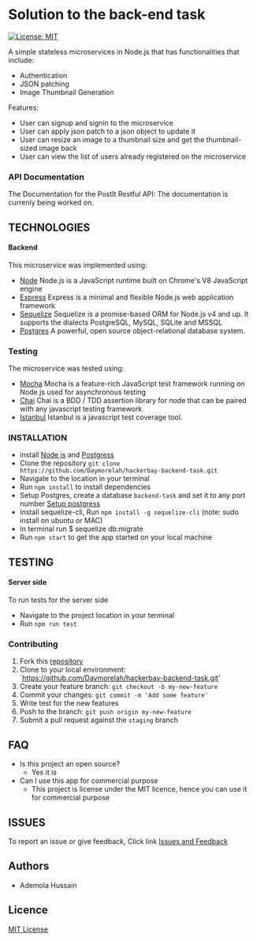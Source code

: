 
# Solution to the back-end task

[![License: MIT](https://img.shields.io/badge/License-MIT-green.svg)](https://opensource.org/licenses/MIT)

A simple stateless microservices in Node.js that has functionalities that include: 
- Authentication
- JSON patching
- Image Thumbnail Generation

Features:
- User can signup and signin to the microservice
- User can apply json patch to a json object to update it
- User can resize an image to a thumbnail size and get  the thumbnail-sized image back
- User can view the list of users already registered on the microservice


### API Documentation
The Documentation for the PostIt Restful API: 
The documentation is currenly being worked on.

## TECHNOLOGIES
#### Backend
This microservice was implemented using: 
 * [Node](https://nodejs.org/en/) Node.js is a JavaScript runtime built on Chrome's V8 JavaScript engine
 * [Express](https://expressjs.com/) Express is a minimal and flexible Node.js web application framework 
 * [Sequelize](http://docs.sequelizejs.com/) Sequelize is a promise-based ORM for Node.js v4 and up. It supports the dialects PostgreSQL, MySQL, SQLite and MSSQL
 * [Postgres](https://www.postgresql.org/) A powerful, open source object-relational database system.
 
 ### Testing
 The microservice was tested using:
 * [Mocha](https://mochajs.org/) Mocha is a feature-rich JavaScript test framework running on Node.js used for asynchronous testing
 * [Chai](http://www.chaijs.com/) Chai is a BDD / TDD assertion library for node that can be paired with any javascript testing framework
 * [Istanbul](https://istanbul.js.org/) Istanbul is a javascript test coverage tool.

### INSTALLATION
  * install [Node js](https://nodejs.org/en/) and [Postgress](https://www.postgresql.org/)
  * Clone the repository `git clone https://github.com/Daymorelah/hackerbay-backend-task.git`
  * Navigate to the location in your terminal
  * Run `npm install` to install dependencies
  * Setup Postgres, create a database `backend-task` and set it to any port number [Setup postgress](http://certek.com/kb4/install-server-postgresql-and-pgadmin-on-windows/)
  * Install sequelize-cli, Run `npm install -g sequelize-cli` (note: sudo install on ubuntu or MAC)
  * In terminal run $ sequelize db:migrate
  * Run `npm start` to get the app started on your local machine
  
## TESTING
#### Server side
To run tests for the server side
* Navigate to the project location in your terminal
* Run `npm run test`

### Contributing
1. Fork this [repository](https://github.com/Daymorelah/hackerbay-backend-task.git) 
2. Clone to your local environment: `https://github.com/Daymorelah/hackerbay-backend-task.git'
3. Create your feature branch: `git checkout -b my-new-feature`
4. Commit your changes: `git commit -m 'Add some feature'`
5. Write test for the new features
6. Push to the branch: `git push origin my-new-feature`
7. Submit a pull request against the `staging` branch


## FAQ
* Is this project an open source?
   * Yes it is
* Can I use this app for commercial purpose
   * This project is license under the MIT licence, hence you can use it for commercial purpose

## ISSUES
To report an issue or give feedback, Click link
[Issues and Feedback](https://github.com/Daymorelah/hackerbay-backend-task/issues)

## Authors
* Ademola Hussain

## Licence 
[MIT License](https://github.com/Daymorelah/hackerbay-backend-task/blob/master/LICENSE)
